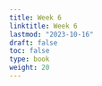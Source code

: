 ```yaml
---
title: Week 6 
linktitle: Week 6
lastmod: "2023-10-16"
draft: false  
toc: false  
type: book  
weight: 20
---
```


<!--

Day 16 Slides ({{% staticref "stat120/Day16.pdf" "newtab" %}}pdf{{% /staticref %}}/{{% staticref "stat120/Day16.html" "newtab" %}}html{{% /staticref %}})


Day 17 Slides ({{% staticref "stat120/Day17.pdf" "newtab" %}}pdf{{% /staticref %}}/{{% staticref "stat120/Day17.html" "newtab" %}}html{{% /staticref %}})


-->


